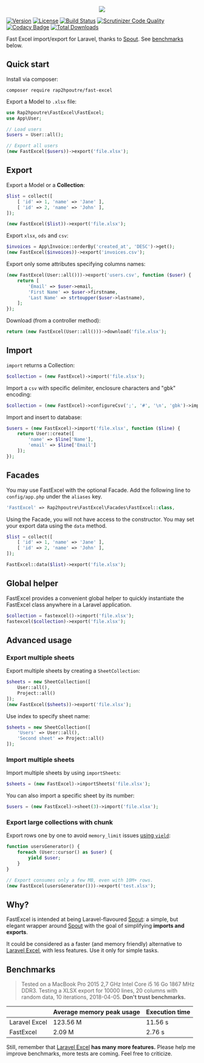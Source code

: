 <p align="center">
<img src="https://user-images.githubusercontent.com/36028424/40173202-9a03d68a-5a03-11e8-9968-6b7e3b4f8a1b.png">
</p>

[![Version](https://poser.pugx.org/rap2hpoutre/fast-excel/version?format=flat)](https://packagist.org/packages/rap2hpoutre/fast-excel)
[![License](https://poser.pugx.org/rap2hpoutre/fast-excel/license?format=flat)](https://packagist.org/packages/rap2hpoutre/fast-excel)
[![Build Status](https://travis-ci.org/rap2hpoutre/fast-excel.svg?branch=master)](https://travis-ci.org/rap2hpoutre/fast-excel)
[![Scrutinizer Code Quality](https://scrutinizer-ci.com/g/rap2hpoutre/fast-excel/badges/quality-score.png?b=master)](https://scrutinizer-ci.com/g/rap2hpoutre/fast-excel/?branch=master)
[![Codacy Badge](https://api.codacy.com/project/badge/Grade/4814d15bf1a545b99c90dc07917d7ec9)](https://www.codacy.com/app/rap2hpoutre/fast-excel?utm_source=github.com&amp;utm_medium=referral&amp;utm_content=rap2hpoutre/fast-excel&amp;utm_campaign=Badge_Grade)
[![Total Downloads](https://poser.pugx.org/rap2hpoutre/fast-excel/downloads)](https://packagist.org/packages/rap2hpoutre/fast-excel)

Fast Excel import/export for Laravel, thanks to [Spout](https://github.com/box/spout).
See [benchmarks](#benchmarks) below.

## Quick start

Install via composer:

```
composer require rap2hpoutre/fast-excel
```

Export a Model to `.xlsx` file:

```php
use Rap2hpoutre\FastExcel\FastExcel;
use App\User;

// Load users
$users = User::all();

// Export all users
(new FastExcel($users))->export('file.xlsx');
```

## Export

Export a Model or a **Collection**:

```php
$list = collect([
    [ 'id' => 1, 'name' => 'Jane' ],
    [ 'id' => 2, 'name' => 'John' ],
]);

(new FastExcel($list))->export('file.xlsx');
```

Export `xlsx`, `ods` and `csv`:

```php
$invoices = App\Invoice::orderBy('created_at', 'DESC')->get();
(new FastExcel($invoices))->export('invoices.csv');
```

Export only some attributes specifying columns names:

```php
(new FastExcel(User::all()))->export('users.csv', function ($user) {
    return [
        'Email' => $user->email,
        'First Name' => $user->firstname,
        'Last Name' => strtoupper($user->lastname),
    ];
});
```

Download (from a controller method):

```php
return (new FastExcel(User::all()))->download('file.xlsx');
```

## Import

`import` returns a Collection:

```php
$collection = (new FastExcel)->import('file.xlsx');
```

Import a `csv` with specific delimiter, enclosure characters and "gbk" encoding:

```php
$collection = (new FastExcel)->configureCsv(';', '#', '\n', 'gbk')->import('file.csv');
```

Import and insert to database:

```php
$users = (new FastExcel)->import('file.xlsx', function ($line) {
    return User::create([
        'name' => $line['Name'],
        'email' => $line['Email']
    ]);
});
```

## Facades

You may use FastExcel with the optional Facade. Add the following line to ``config/app.php`` under the ``aliases`` key.

````php
'FastExcel' => Rap2hpoutre\FastExcel\Facades\FastExcel::class,
````

Using the Facade, you will not have access to the constructor. You may set your export data using the ``data`` method.

````php
$list = collect([
    [ 'id' => 1, 'name' => 'Jane' ],
    [ 'id' => 2, 'name' => 'John' ],
]);

FastExcel::data($list)->export('file.xlsx');
````

## Global helper

FastExcel provides a convenient global helper to quickly instantiate the FastExcel class anywhere in a Laravel application.

```php
$collection = fastexcel()->import('file.xlsx');
fastexcel($collection)->export('file.xlsx');
```

## Advanced usage

### Export multiple sheets

Export multiple sheets by creating a `SheetCollection`:

```php
$sheets = new SheetCollection([
    User::all(),
    Project::all()
]);
(new FastExcel($sheets))->export('file.xlsx');
```

Use index to specify sheet name:
```php
$sheets = new SheetCollection([
    'Users' => User::all(),
    'Second sheet' => Project::all()
]);
```

### Import multiple sheets

Import multiple sheets by using `importSheets`:

```php
$sheets = (new FastExcel)->importSheets('file.xlsx');
```

You can also import a specific sheet by its number:

```php
$users = (new FastExcel)->sheet(3)->import('file.xlsx');
```

### Export large collections with chunk

Export rows one by one to avoid `memory_limit` issues [using `yield`](https://www.php.net/manual/en/language.generators.syntax.php):

```php
function usersGenerator() {
    foreach (User::cursor() as $user) {
        yield $user;
    }
}

// Export consumes only a few MB, even with 10M+ rows.
(new FastExcel(usersGenerator()))->export('test.xlsx');
```

## Why?

FastExcel is intended at being Laravel-flavoured [Spout](https://github.com/box/spout):
a simple, but elegant wrapper around [Spout](https://github.com/box/spout) with the goal
of simplifying **imports and exports**.

It could be considered as a faster (and memory friendly) alternative
to [Laravel Excel](https://laravel-excel.com/), with less features.
Use it only for simple tasks.

## Benchmarks

> Tested on a MacBook Pro 2015 2,7 GHz Intel Core i5 16 Go 1867 MHz DDR3.
Testing a XLSX export for 10000 lines, 20 columns with random data, 10 iterations, 2018-04-05. **Don't trust benchmarks.**

|   | Average memory peak usage  | Execution time |
|---|---|---|
| Laravel Excel  | 123.56 M  | 11.56 s |
| FastExcel  | 2.09 M | 2.76 s |

Still, remember that [Laravel Excel](https://laravel-excel.com/) **has many more features.**
Please help me improve benchmarks, more tests are coming. Feel free to criticize.
